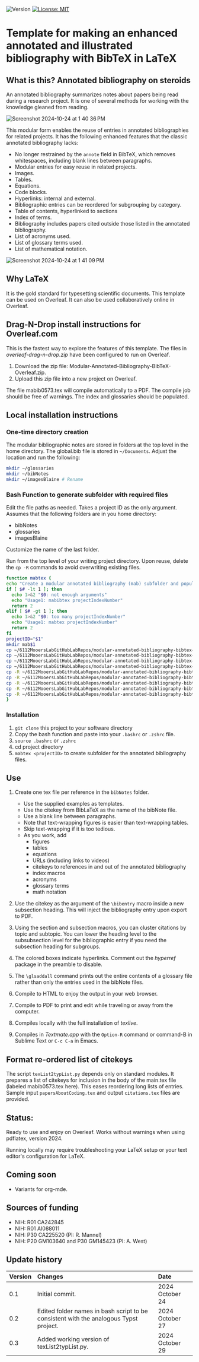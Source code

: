 ![Version](https://img.shields.io/static/v1?label=modular-annotated-bibliography-bibtex-latex&message=0.2&color=brightcolor)
[![License: MIT](https://img.shields.io/badge/License-MIT-blue.svg)](https://opensource.org/licenses/MIT)


# Template for making an enhanced annotated and illustrated bibliography with BibTeX in LaTeX

## What is this? Annotated bibliography on steroids
An annotated bibliography summarizes notes about papers being read during a research project.
It is one of several methods for working with the knowledge gleaned from reading.

![Screenshot 2024-10-24 at 1 40 36 PM](https://github.com/user-attachments/assets/edfd7bd6-85db-40e9-9ad0-53ceb1dc3173)



This modular form enables the reuse of entries in annotated bibliographies for related projects.
It has the following enhanced features that the classic annotated bibliography lacks:

- No longer restrained by the `annote` field in BibTeX, which removes whitespaces, including blank lines between paragraphs.
- Modular entries for easy reuse in related projects.
- Images.
- Tables.
- Equations.
- Code blocks.
- Hyperlinks: internal and external.
- Bibliographic entries can be reordered for subgrouping by category. 
- Table of contents, hyperlinked to sections
- Index of terms.
- Bibliography includes papers cited outside those listed in the annotated bibliography.
- List of acronyms used.
- List of glossary terms used.
- List of mathematical notation.

![Screenshot 2024-10-24 at 1 41 09 PM](https://github.com/user-attachments/assets/c1fa04fa-7e62-407a-85f3-628f22defc06)


## Why LaTeX

It is the gold standard for typesetting scientific documents.
This template can be used on Overleaf.
It can also be used collaboratively online in Overleaf.


## Drag-N-Drop install instructions for Overleaf.com

This is the fastest way to explore the features of this template.
The files in *overleaf-drag-n-drop.zip* have been configured to run on Overleaf.

1. Download the zip file: Modular-Annotated-Bibliography-BibTeX-Overleaf.zip.
2. Upload this zip file into a new project on Overleaf.

The file mabib0573.tex will compile automatically to a PDF. 
The compile job should be free of warnings.
The index and glossaries should be populated.



## Local installation instructions

### One-time directory creation

The modular bibliographic notes are stored in folders at the top level in the home directory.
The global.bib file is stored in `~/Documents`.
Adjust the location and run the following:

```bash
mkdir ~/glossaries
mkdir ~/bibNotes
mkdir ~/imagesBlaine # Rename 
````

### Bash Function to generate subfolder with required files

Edit the file paths as needed.
Takes a project ID as the only argument.
Assumes that the following folders are in you home directory:

-  bibNotes
-  glossaries
-  imagesBlaine

Customize the name of the last folder.

Run from the top level of your writing project directory.
Upon reuse, delete the `cp -R` commands to avoid overwriting existing files.


```bash
function mabtex {
echo "Create a modular annotated bibliography (mab) subfolder and populate with required files with project number in the title."
if [ $# -lt 1 ]; then
  echo 1>&2 "$0: not enough arguments"
  echo "Usage1: mabibtex projectIndexNumber"
  return 2
elif [ $# -gt 1 ]; then
  echo 1>&2 "$0: too many projectIndexNumber"
  echo "Usage1: mabtex projectIndexNumber"
  return 2
fi
projectID="$1"
mkdir mab$1
cp ~/6112MooersLabGitHubLabRepos/modular-annotated-bibliography-bibtex-latex/compile.sh ./mab$1/.
cp ~/6112MooersLabGitHubLabRepos/modular-annotated-bibliography-bibtex-latex/apacannx.bst ./mab$1/.
cp ~/6112MooersLabGitHubLabRepos/modular-annotated-bibliography-bibtex-latex/mab0519.bib ./mab$1/mab$1.bib
cp ~/6112MooersLabGitHubLabRepos/modular-annotated-bibliography-bibtex-latex/mab0519.tex ./mab$1/mab$1.tex
cp -R ~/6112MooersLabGitHubLabRepos/modular-annotated-bibliography-bibtex-latex/glossaries/glossary.tex ~/glossaries/.
cp -R ~/6112MooersLabGitHubLabRepos/modular-annotated-bibliography-bibtex-latex/bibNotes ~/glossary/.
cp -R ~/6112MooersLabGitHubLabRepos/modular-annotated-bibliography-bibtex-latex/notation.tex ~/glossary/.
cp -R ~/6112MooersLabGitHubLabRepos/modular-annotated-bibliography-bibtex-latex/bibNotes/* ~/bibNotes/.
cp -R ~/6112MooersLabGitHubLabRepos/modular-annotated-bibliography-bibtex-latex/imagesBlaine/* ~/imagesBlaine/.
}
```

### Installation

1. `git clone` this project to your software directory
2. Copy the bash function and paste into your `.bashrc` or `.zshrc` file.
3. `source .bashrc` or `.zshrc`
4. cd project directory
3. `mabtex <projectID>` to create subfolder for the annotated bibliography files.


## Use
1. Create one tex file per reference in the `bibNotes` folder.
    - Use the supplied examples as templates.
    - Use the citekey from BibLaTeX as the name of the bibNote file.
    - Use a blank line between paragraphs.
    - Note that text-wrapping figures is easier than text-wrapping tables.
    - Skip text-wrapping if it is too tedious.
    - As you work, add
      - figures
      - tables
      - equations
      - URLs (including links to videos)
      - citekeys to references in and out of the annotated bibliography
      - index macros
      - acronyms
      - glossary terms
      - math notation
      
3. Use the citekey as the argument of the `\bibentry` macro inside a new subsection heading. This will inject the bibliography entry upon export to PDF.
4. Using the section and subsection macros, you can cluster citations by topic and subtopic. You can lower the heading level to the subsubsection level for the bibliographic entry if you need the subsection heading for subgroups.
5. The colored boxes indicate hyperlinks. Comment out the *hyperref* package in the preamble to disable.
6. The `\glsaddall` command prints out the entire contents of a glossary file rather than only the entries used in the bibNote files.
7. Compile to HTML to enjoy the output in your web browser.
8. Compile to PDF to print and edit while traveling or away from the computer.
9. Compiles locally with the full installation of *texlive*.
10. Compiles in *Textmate.app* with the `Option-R` command or command-B in Sublime Text or `C-c C-a` in Emacs.

## Format re-ordered list of citekeys

The script `texList2typList.py` depends only on standard modules.
It prepares a list of citekeys for inclusion in the body of the main.tex file (labeled mabib0573.tex here).
This eases reordering long lists of entries.
Sample input `papersAboutCoding.tex` and output `citations.tex` files are provided.

## Status: 
Ready to use and enjoy on Overleaf. Works without warnings when using pdflatex, version 2024.

Running locally may require troubleshooting your LaTeX setup or your text editor's configuration for LaTeX.

## Coming soon

- Variants for org-mde.

## Sources of funding

- NIH: R01 CA242845
- NIH: R01 AI088011
- NIH: P30 CA225520 (PI: R. Mannel)
- NIH: P20 GM103640 and P30 GM145423 (PI: A. West)

## Update history

| Version           |  Changes                                                                                                                          | Date                      |
|:------------------|:--------------------------------------------------------------------------------------------------------------------|:--------------------------| 
| 0.1               | Initial commit.                                                                                                                       | 2024  October 24          |
| 0.2               | Edited folder names in bash script to be consistent with the analogous Typst project.       | 2024  October 27          |
| 0.3              | Added working version of texList2typList.py.                                                                         | 2024  October 29          |

